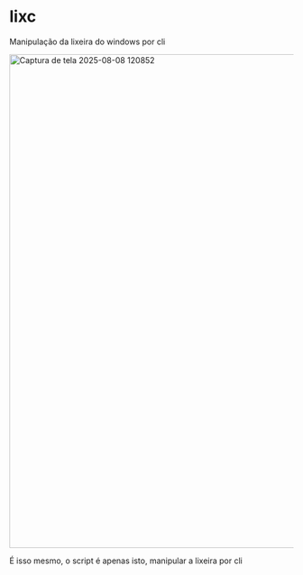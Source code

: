 # lixc
Manipulação da lixeira do windows por cli

<img width="878" height="875" alt="Captura de tela 2025-08-08 120852" src="https://github.com/user-attachments/assets/0fc9ce5d-f02a-4f43-b6df-ff368899930e" />


É isso mesmo, o script é apenas isto, manipular a lixeira por cli

